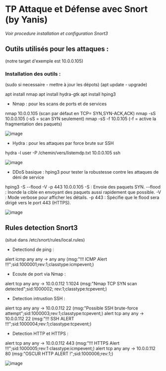 # TP Attaque et Défense avec Snort (by Yanis)
*Voir procedure installation et configuration Snort3*

## Outils utilisés pour les attaques :
(notre target d'exemple est 10.0.0.105)
### Installation des outils :
(sudo si necessaire - mettre à jour les dépots)
(apt update - upgrade)

apt install nmap
apt install hydra-gtk
apt install hping3

- Nmap : pour les scans de ports et de services

nmap 10.0.0.105 (scan par défaut en TCP= SYN,SYN-ACK,ACK)
nmap -sS 10.0.0.105 (-sS = scan SYN seulement)
nmap -sS -f 10.0.105 (-f = active la fragmentation des paquets)

![image]()

- Hydra : pour les attaques par force brute sur SSH

hydra -l user -P /chemin/vers/listemdp.txt 10.0.0.105 ssh

![image]()

- DDoS basique : hping3 pour tester la robustesse contre les attaques de déni de service

hping3 -S --flood -V -p 443 10.0.0.105
    -S : Envoie des paquets SYN.
    --flood : Inonde la cible en envoyant des paquets aussi rapidement que possible.
    -V : Mode verbose pour afficher les détails.
    -p 443 : Spécifie que le flood sera dirigé vers le port 443 (HTTPS).

![image]()


## Rules detection Snort3
(situé dans /etc/snort/rules/local.rules)

- Detectiond de ping : 

alert icmp any any -> any any (msg:"!!! ICMP Alert !!!";sid:1000001;rev:1;classtype:icmpevent;)

- Ecoute de port via Nmap :

alert tcp any any -> 10.0.0.112 1:1024 (msg:"Nmap TCP SYN scan detected";sid:1000002; rev:1;classtype:tcpevent;)

- Detection intrustion SSH :

alert tcp any any -> 10.0.0.112 22 (msg:"Possible SSH brute-force attempt";sid:1000003;rev:1;classtype:tcpevent;)
alert tcp any any -> 10.0.0.112 22 (msg:"!!! SSH ALERT !!!";sid:1000004;rev:1;classtype:tcpevent;)

- Detection HTTP et HTTPS :

alert tcp any any -> 10.0.0.112 443 (msg:"!!! HTTPS Alert !!!";sid:1000005;rev:1 classtype:icmpevent;)
alert tcp any any -> 10.0.0.112 80 (msg:"OSCUR HTTP ALERT !";sid:1000006;rev:1;)

![image]()